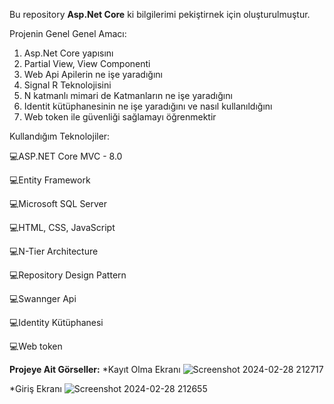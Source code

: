 Bu repository **Asp.Net Core**  ki bilgilerimi pekiştirnek için oluşturulmuştur.


Projenin Genel Genel Amacı:

<ol>
  <li>Asp.Net Core yapısını</li>
    <li>Partial View, View Componenti</li>
    <li>Web Api Apilerin ne işe yaradığını</li>
   <li>Signal R Teknolojisini</li>
   <li>N katmanlı mimari de Katmanların ne işe yaradığını</li>
    <li>
Identit kütüphanesinin ne işe yaradığını ve nasıl kullanıldığını</li>
    <li>Web token ile güvenliği sağlamayı öğrenmektir</li>

</ol>




Kullandığım Teknolojiler:

💻ASP.NET Core MVC - 8.0

💻Entity Framework

💻Microsoft SQL Server

💻HTML, CSS, JavaScript

💻N-Tier Architecture

💻Repository Design Pattern

💻Swannger Api

💻Identity Kütüphanesi

💻Web token

**Projeye Ait Görseller:** 
*Kayıt Olma Ekranı
![Screenshot 2024-02-28 212717](https://github.com/muhammetkilinc15/Traversal-WebSite/assets/108901980/58e0e2da-42c5-4418-97e6-197d7aecd010)

*Giriş Ekranı 
![Screenshot 2024-02-28 212655](https://github.com/muhammetkilinc15/Traversal-WebSite/assets/108901980/fe02cb53-0c3a-49da-b5da-1c5c7f1b6103)


